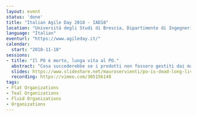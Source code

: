 ```yaml
---
layout: event
status: 'done'
title: "Italian Agile Day 2018 - IAD18"
location: "Università degli Studi di Brescia, Dipartimento di Ingegneria dell'Informazione. Via Branze, 38 Brescia"
language: "Italian"
eventurl: "https://www.agileday.it/"
calendar:
  start: "2018-11-10"
sessions:
- title: "Il PO è morto, lunga vita al PO."
  abstract: "Cosa succederebbe se i prodotti non fossero gestiti dai manager? O addirittura, cosa se i manager non ci fossero proprio? Chi si prenderebbe la responsabilità di definire la priorità nel backlog? In Particular Software non c’è una struttura gerarchica. La gestione dei prodotti, intesa come vera e propria product ownership, è responsabilità di tutti. Sembra quasi che gli internati siano anche i gestori del manicomio. Non è proprio distante dalla realtà. Oggigiorno sempre più aziende si stanno orientando verso strutture organizzative fluide. Che cosa si può fare per abilitare chiunque a prendere decisioni a qualsiasi livello? C’è un modo per condividere il processo decisionale? Guarderemo come è strutturata Particular Software al fine di abilitare tutto ciò. Analizzeremo come vengono risolti i problemi e quali processi e strumenti utilizziamo per prendere decisioni. Tutto senza infermieri, ooops, senza manager."
  slides: https://www.slideshare.net/mauroservienti/po-is-dead-long-live-the-po-italian-agile-day-2018
  recording: https://vimeo.com/305156148
tags:
- Flat Organizations
- Teal Organizations
- Fluid Organizations
- Organizations
---
```

